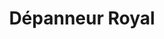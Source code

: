 ---
title: "Dépanneur Royal"
url: /montreal/depanneur-royal-avenue-du-mont-royal-est/
shop: convenience
---